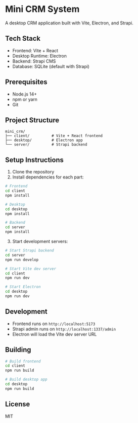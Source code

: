 # Mini CRM System

A desktop CRM application built with Vite, Electron, and Strapi.

## Tech Stack

- Frontend: Vite + React
- Desktop Runtime: Electron
- Backend: Strapi CMS
- Database: SQLite (default with Strapi)

## Prerequisites

- Node.js 14+
- npm or yarn
- Git

## Project Structure

```
mini_crm/
├── client/          # Vite + React frontend
├── desktop/         # Electron app
└── server/          # Strapi backend
```

## Setup Instructions

1. Clone the repository
2. Install dependencies for each part:

```bash
# Frontend
cd client
npm install

# Desktop
cd desktop
npm install

# Backend
cd server
npm install
```

3. Start development servers:

```bash
# Start Strapi backend
cd server
npm run develop

# Start Vite dev server
cd client
npm run dev

# Start Electron
cd desktop
npm run dev
```

## Development

- Frontend runs on `http://localhost:5173`
- Strapi admin runs on `http://localhost:1337/admin`
- Electron will load the Vite dev server URL

## Building

```bash
# Build frontend
cd client
npm run build

# Build desktop app
cd desktop
npm run build
```

## License

MIT
